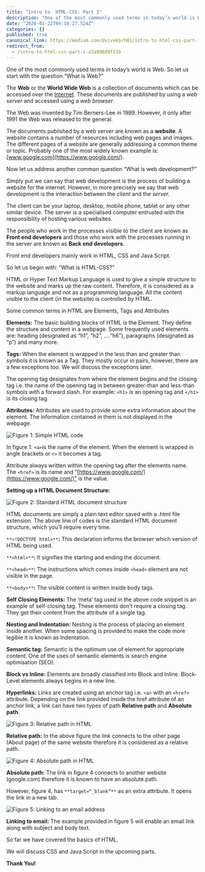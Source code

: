 ```yaml
---
title: "Intro to  HTML-CSS: Part I"
description: "One of the most commonly used terms in today’s world is Web. So let us start with the question “What is Web?”"
date: "2020-01-22T04:18:27.524Z"
categories: []
published: true
canonical_link: https://medium.com/@vivekbrh01/intro-to-html-css-part-i-a3a99609f21b
redirect_from:
  - /intro-to-html-css-part-i-a3a99609f21b
---
```


One of the most commonly used terms in today’s world is Web. So let us start with the question “What is Web?”

The **Web** or the **World Wide Web** is a collection of documents which can be accessed over the [Internet](https://en.wikipedia.org/wiki/Internet). These documents are published by using a _web server_ and accessed using a _web browser_.

The Web was invented by Tim Berners-Lee in 1989. However, it only after 1991 the Web was released to the general.

The documents published by a web server are known as a **website**. A website contains a number of resources including web pages and images. The different pages of a website are generally addressing a common theme or topic. Probably one of the most widely known example is: [www.google.com](https://www.google.com/).

Now let us address another common question “What is web development?”

Simply put we can say that web development is the process of building a website for the internet. However, in more precisely we say that web development is the interaction between the _client_ and the _server._

The client can be your laptop, desktop, mobile phone, tablet or any other similar device. The server is a specialised computer entrusted with the responsibility of hosting various websites.

The people who work in the processes visible to the client are known as **Front end developers** and those who work with the processes running in the server are known as **Back end developers**.

Front end developers mainly work in HTML, CSS and Java Script.

So let us begin with: “What is HTML-CSS?”

HTML or Hyper Text Markup Language is used to give a simple structure to the website and marks up the raw content. Therefore, it is considered as a markup language and not as a programming language. All the content visible to the client (in the website) is controlled by HTML.

Some common terms in HTML are Elements, Tags and Attributes

**Elements:** The basic building blocks of HTML is the Element. They define the structure and content in a webpage. Some frequently used elements are: heading (designated as “h1”, “h2”, ….“h6”), paragraphs (designated as “p”) and many more.

**Tags:** When the element is wrapped in the less than and greater than symbols it is known as a Tag. They mostly occur in pairs, however, there are a few exceptions too. We will discuss the exceptions later.

The opening tag designates from where the element begins and the closing tag i.e. the name of the opening tag in between greater-than and less-than symbols with a forward slash. For example: `<h1>` is an opening tag and `</h1>` is its closing tag.

**Attributes:** Attributes are used to provide some extra information about the element. The information contained in them is not displayed in the webpage.

![Figure 1: **Simple HTML code**](./asset-1.png)

In figure 1: `<a>`is the name of the element. When the element is wrapped in angle brackets or `<>` it becomes a tag.

Attribute always written within the opening tag after the elements name. The `<href>` is its name and “[https://www.google.com/](https://www.google.com/)” is the value.

**Setting up a HTML Document Structure:**

![Figure 2: **Standard HTML document structure**](./asset-2.png)

HTML documents are simply a plain text editor saved with a .html file extension. The above line of codes is the standard HTML document structure, which you’ll require every time.

`**<!DOCTYPE html>**`**:** This declaration informs the browser which version of HTML being used.

`**<html>**`**:** It signifies the starting and ending the document.

`**<head>**`**:** The instructions which comes inside `<head>` element are not visible in the page.

`**<body>**`**:** The visible content is written inside body tags.

**Self Closing Elements:** The ‘meta’ tag used in the above code snippet is an example of self-closing tag. These elements don’t require a closing tag. They get their content from the attribute of a single tag.

**Nesting and Indentation:** Nesting is the process of placing an element inside another. When some spacing is provided to make the code more legible it is known as Indentation.

**Semantic tag:** Semantic is the optimum use of element for appropriate content. One of the uses of semantic elements is search engine optimisation (SEO).

**Block vs Inline:** Elements are broadly classified into Block and Inline. Block-Level elements always begins in a new line.

**Hyperlinks:** Links are created using an anchor tag i.e. `<a>` with an `<href>` attribute. Depending on the link provided inside the href attribute of an anchor link, a link can have two types of path **Relative path** and **Absolute path**.

![Figure 3: **Relative path in HTML**](./asset-3.png)

**Relative path:** In the above figure the link connects to the other page (About page) of the same website therefore it is considered as a relative path.

![Figure 4: **Absolute path in HTML**](./asset-4.png)

**Absolute path:** The link in figure 4 connects to another website (google.com) therefore it is known to have an absolute path.

However, figure 4, has `**target=“_blank”**`  as an extra attribute. It opens the link in a new tab.

![Figure 5: **Linking to an email address**](./asset-5.png)

**Linking to email:** The example provided in figure 5 will enable an email link along with subject and body text.

So far we have covered the basics of HTML.

We will discuss CSS and Java Script in the upcoming parts.

**Thank You!**
